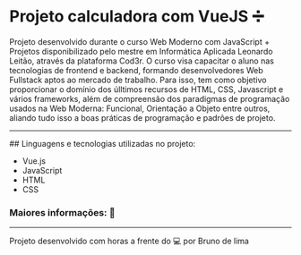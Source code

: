 # Projeto calculadora com VueJS :heavy_division_sign:

Projeto desenvolvido durante o curso Web Moderno com JavaScript + Projetos disponibilizado pelo mestre em Informática Aplicada Leonardo Leitão, através da plataforma Cod3r. O curso visa capacitar o aluno nas tecnologias de frontend e backend, formando desenvolvedores Web Fullstack aptos ao mercado de trabalho. Para isso, tem como objetivo proporcionar o domínio dos úlltimos recursos de HTML, CSS, Javascript e vários frameworks, além de compreensão dos paradigmas de programação usados na Web Moderna: Funcional, Orientação a Objeto entre outros, aliando tudo isso a boas práticas de programação e padrões de projeto.

<hr>
## Linguagens e tecnologias utilizadas no projeto:

<ul>
  <li>Vue.js</li>
  <li>JavaScript</li>
  <li>HTML</li>
  <li>CSS</li>
</ul>


### Maiores informações: :pencil:

<hr>

Projeto desenvolvido com horas a frente do :computer: por 
Bruno de lima
